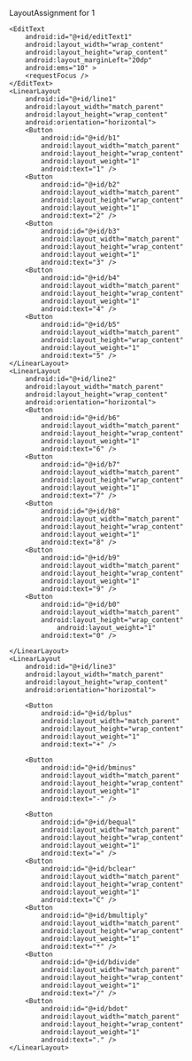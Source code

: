 LayoutAssignment for 1

<LinearLayout xmlns:android="http://schemas.android.com/apk/res/android"
    xmlns:tools="http://schemas.android.com/tools"
    android:layout_width="match_parent"
    android:layout_height="match_parent"
    android:orientation="vertical"
    tools:context=".MainActivity" >

    <EditText
        android:id="@+id/editText1"
        android:layout_width="wrap_content"
        android:layout_height="wrap_content"
        android:layout_marginLeft="20dp"
        android:ems="10" >
        <requestFocus />
    </EditText>
    <LinearLayout
        android:id="@+id/line1"
        android:layout_width="match_parent"
        android:layout_height="wrap_content"
        android:orientation="horizontal"> 
    	<Button
	        android:id="@+id/b1"
	        android:layout_width="match_parent"
	        android:layout_height="wrap_content"
	        android:layout_weight="1"
	        android:text="1" />
        <Button
	        android:id="@+id/b2"
	        android:layout_width="match_parent"
	        android:layout_height="wrap_content"
	        android:layout_weight="1"
	        android:text="2" />
        <Button
	        android:id="@+id/b3"
	        android:layout_width="match_parent"
	        android:layout_height="wrap_content"
	        android:layout_weight="1"
	        android:text="3" />
        <Button
	        android:id="@+id/b4"
	        android:layout_width="match_parent"
	        android:layout_height="wrap_content"
	        android:layout_weight="1"
	        android:text="4" />
        <Button
	        android:id="@+id/b5"
	        android:layout_width="match_parent"
	        android:layout_height="wrap_content"
	        android:layout_weight="1"
	        android:text="5" />
    </LinearLayout>
    <LinearLayout
        android:id="@+id/line2"
        android:layout_width="match_parent"
        android:layout_height="wrap_content"
        android:orientation="horizontal"> 
    	<Button
	        android:id="@+id/b6"
	        android:layout_width="match_parent"
	        android:layout_height="wrap_content"
	        android:layout_weight="1"
	        android:text="6" />
        <Button
	        android:id="@+id/b7"
	        android:layout_width="match_parent"
	        android:layout_height="wrap_content"
	        android:layout_weight="1"
	        android:text="7" />
        <Button
	        android:id="@+id/b8"
	        android:layout_width="match_parent"
	        android:layout_height="wrap_content"
	        android:layout_weight="1"
	        android:text="8" />
        <Button
	        android:id="@+id/b9"
	        android:layout_width="match_parent"
	        android:layout_height="wrap_content"
	        android:layout_weight="1"
	        android:text="9" />
        <Button
	        android:id="@+id/b0"
	        android:layout_width="match_parent"
	        android:layout_height="wrap_content"
                android:layout_weight="1"
	        android:text="0" />
        
    </LinearLayout>
    <LinearLayout
        android:id="@+id/line3"
        android:layout_width="match_parent"
        android:layout_height="wrap_content"
        android:orientation="horizontal"> 

    	<Button
    	    android:id="@+id/bplus"
    	    android:layout_width="match_parent"
    	    android:layout_height="wrap_content"
    	    android:layout_weight="1"
    	    android:text="+" />

        <Button
            android:id="@+id/bminus"
            android:layout_width="match_parent"
            android:layout_height="wrap_content"
            android:layout_weight="1"
            android:text="-" />

        <Button
	        android:id="@+id/bequal"
	        android:layout_width="match_parent"
	        android:layout_height="wrap_content"
	        android:layout_weight="1"
	        android:text="=" />
        <Button
	        android:id="@+id/bclear"
	        android:layout_width="match_parent"
	        android:layout_height="wrap_content"
	        android:layout_weight="1"
	        android:text="C" />
        <Button
	        android:id="@+id/bmultiply"
	        android:layout_width="match_parent"
	        android:layout_height="wrap_content"
	        android:layout_weight="1"
	        android:text="*" />
        <Button
	        android:id="@+id/bdivide"
	        android:layout_width="match_parent"
	        android:layout_height="wrap_content"
	        android:layout_weight="1"
	        android:text="/" />
        <Button
	        android:id="@+id/bdot"
	        android:layout_width="match_parent"
	        android:layout_height="wrap_content"
	        android:layout_weight="1"
	        android:text="." />
    </LinearLayout>

</LinearLayout>
